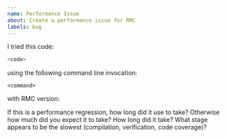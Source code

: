 ```yaml
---
name: Performance Issue
about: Create a performance issue for RMC
labels: bug
---
```

<!--If you discover a potential security issue in RMC we ask that you notify
AWS Security via our [vulnerability reporting page](http://aws.amazon.com/security/vulnerability-reporting/).
Please do **not** create a public github issue.
-->
<!--
Thank you for filing a performance issue! Please provide a short summary of the issue,
along with any information you feel relevant to replicating the issue.
-->

I tried this code:
<!-- If the code fits into a single file, please post it here. Otherwise please
post a link to the repository and branch that exposes the issue
-->
```rust
<code>
```

using the following command line invocation:

```
<command>
```

with RMC version:

If this is a performance regression, how long did it use to take?
Otherwise how much did you expect it to take?
How long did it take?
What stage appears to be the slowest (compilation, verification, code coverage)?
